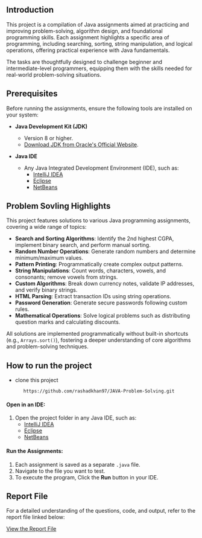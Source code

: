 ## Introduction

This project is a compilation of Java assignments aimed at practicing and improving problem-solving, algorithm design, and foundational programming skills. Each assignment highlights a specific area of programming, including searching, sorting, string manipulation, and logical operations, offering practical experience with Java fundamentals.

The tasks are thoughtfully designed to challenge beginner and intermediate-level programmers, equipping them with the skills needed for real-world problem-solving situations.

## Prerequisites

Before running the assignments, ensure the following tools are installed on your system:

- **Java Development Kit (JDK)**  
  - Version 8 or higher.  
  - [Download JDK from Oracle's Official Website](https://www.oracle.com/java/technologies/javase-downloads.html).  

- **Java IDE**  
  - Any Java Integrated Development Environment (IDE), such as:  
    - [IntelliJ IDEA](https://www.jetbrains.com/idea/)  
    - [Eclipse](https://www.eclipse.org/downloads/)  
    - [NetBeans](https://netbeans.apache.org/)  

## Problem Sovling Highlights 

This project features solutions to various Java programming assignments, covering a wide range of topics:  

- **Search and Sorting Algorithms**: Identify the 2nd highest CGPA, implement binary search, and perform manual sorting.  
- **Random Number Operations**: Generate random numbers and determine minimum/maximum values.  
- **Pattern Printing**: Programmatically create complex output patterns.  
- **String Manipulations**: Count words, characters, vowels, and consonants; remove vowels from strings.  
- **Custom Algorithms**: Break down currency notes, validate IP addresses, and verify binary strings.  
- **HTML Parsing**: Extract transaction IDs using string operations.  
- **Password Generation**: Generate secure passwords following custom rules.  
- **Mathematical Operations**: Solve logical problems such as distributing question marks and calculating discounts.  

All solutions are implemented programmatically without built-in shortcuts (e.g., `Arrays.sort()`), fostering a deeper understanding of core algorithms and problem-solving techniques.  

## How to run the project

- clone this project
   ```console
      https://github.com/rashadkhan97/JAVA-Problem-Solving.git
    ``` 

#### Open in an IDE:  
1. Open the project folder in any Java IDE, such as:  
   - [IntelliJ IDEA](https://www.jetbrains.com/idea/)  
   - [Eclipse](https://www.eclipse.org/downloads/)  
   - [NetBeans](https://netbeans.apache.org/)  

#### Run the Assignments:  
1. Each assignment is saved as a separate `.java` file.  
2. Navigate to the file you want to test.  
3. To execute the program, Click the **Run** button in your IDE.


## Report File  
For a detailed understanding of the questions, code, and output, refer to the report file linked below:  

[View the Report File](#https://docs.google.com/document/d/1osl41Oll2yCEpo-K0dHeNj4TlBulXqjT8PdJcOs3tgs/edit?usp=sharing)  

